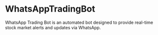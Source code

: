 # WhatsAppTradingBot
WhatsApp Trading Bot is an automated bot designed to provide real-time stock market alerts and updates via WhatsApp.
